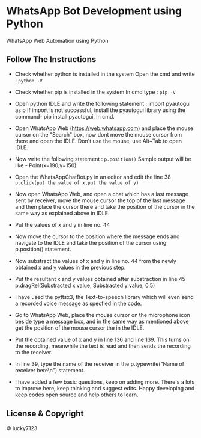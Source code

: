 # WhatsApp Bot Development using Python

WhatsApp Web Automation using Python

## Follow The Instructions

- Check whether python is installed in the system 
  Open the cmd and write : 
  `python -V`
  
- Check whether pip is installed in the system
  In cmd type :
  `pip -V`
  
- Open python IDLE and write the following statement :
  import pyautogui as p
  If import is not successful, install the pyautogui library using the command- pip install pyautogui, in cmd.
  
- Open WhatsApp Web (https://web.whatsapp.com) and place the mouse cursor on the "Search" box, now dont move the mouse cursor from there and open the IDLE. Don't use the mouse, use Alt+Tab to open IDLE.

- Now write the following statement :
  `p.position()`
  Sample output will be like - Point(x=190,y=150)

- Open the WhatsAppChatBot.py in an editor and edit the line 38
  `p.click(put the value of x,put the value of y)`

- Now open WhatsApp Web, and open a chat which has a last message sent by receiver, move the mouse cursor the top of the last message and then place the cursor there and take the position of the cursor in the same way as explained above in IDLE.

- Put the values of x and y in line no. 44

- Now move the cursor to the position where the message ends and navigate to the IDLE and take the position of the cursor using p.position() statement.

- Now substract the values of x and y in line no. 44 from the newly obtained x and y values in the previous step.

- Put the resultant x and y values obtained after substraction in line 45
  p.dragRel(Substracted x value, Substracted y value, 0.5)

- I have used the pyttsx3, the Text-to-speech library which will even send a recorded voice message as specfied in the code.

- Go to WhatsApp Web, place the mouse cursor on the microphone icon beside type a message box, and in the same way as mentioned above get the position of the mouse cursor the in the IDLE.

- Put the obtained value of x and y in line 136 and line 139. This turns on the recording, meanwhile the text is read and then sends the recording to the receiver.

- In line 39, type the name of the receiver in the p.typewrite("Name of receiver here\n") statement.

- I have added a few basic questions, keep on adding more. There's a lots to improve here, keep thinking and suggest edits. Happy developing and keep codes open source and help others to learn. 

## License & Copyright 
© lucky7123
